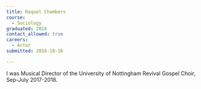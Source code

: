 ```yaml
---
title: Raquel Chambers
course:
  - Sociology 
graduated: 2018
contact_allowed: true
careers:
  - Actor
submitted: 2018-10-16

---
```


I was Musical Director of the University of Nottingham Revival Gospel Choir, Sep-July 2017-2018.
